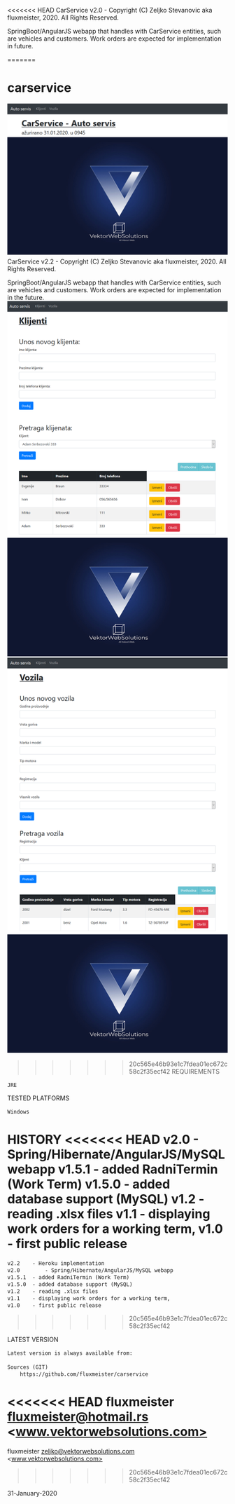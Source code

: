<<<<<<< HEAD
CarService v2.0 - Copyright (C)  Zeljko Stevanovic aka fluxmeister, 2020. All Rights Reserved.

SpringBoot/AngularJS webapp that handles with CarService entities, such are vehicles and customers. Work orders are expected for implementation in future.


=======
# carservice
![](images/homepage.png)
CarService v2.2 - Copyright (C)  Zeljko Stevanovic aka fluxmeister, 2020. All Rights Reserved.

SpringBoot/AngularJS webapp that handles with CarService entities, such are vehicles and customers. 
Work orders are expected for implementation in the future.
![](images/klijentiPage.png)
![](images/vozilaPage.png)
>>>>>>> 20c565e46b93e1c7fdea01ec672c58c2f35ecf42
REQUIREMENTS

	JRE


TESTED PLATFORMS

	Windows 


HISTORY
<<<<<<< HEAD
    v2.0    - Spring/Hibernate/AngularJS/MySQL webapp
    v1.5.1	- added RadniTermin (Work Term)
	v1.5.0	- added database support (MySQL)
    v1.2	- reading .xlsx files
	v1.1	- displaying work orders for a working term,
	v1.0	- first public release
=======
    v2.2	- Heroku implementation
    v2.0    	- Spring/Hibernate/AngularJS/MySQL webapp
    v1.5.1	- added RadniTermin (Work Term)
    v1.5.0	- added database support (MySQL)
    v1.2	- reading .xlsx files
    v1.1	- displaying work orders for a working term,
    v1.0	- first public release
>>>>>>> 20c565e46b93e1c7fdea01ec672c58c2f35ecf42


LATEST VERSION

	Latest version is always available from:

	Sources (GIT)
		https://github.com/fluxmeister/carservice


<<<<<<< HEAD
fluxmeister <fluxmeister@hotmail.rs> <www.vektorwebsolutions.com>
=======
fluxmeister <zeljko@vektorwebsolutions.com> <www.vektorwebsolutions.com>
>>>>>>> 20c565e46b93e1c7fdea01ec672c58c2f35ecf42

31-January-2020
